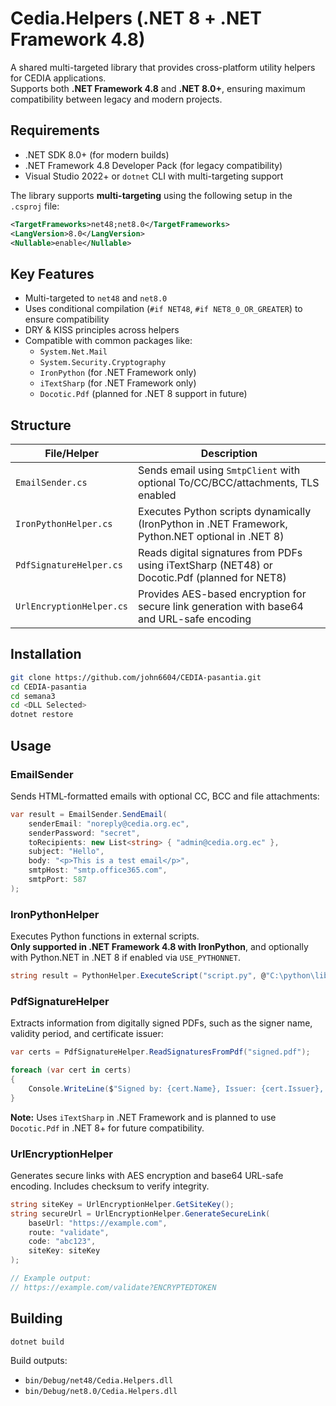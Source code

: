 # Cedia.Helpers (.NET 8 + .NET Framework 4.8)

A shared multi-targeted library that provides cross-platform utility helpers for CEDIA applications.  
Supports both **.NET Framework 4.8** and **.NET 8.0+**, ensuring maximum compatibility between legacy and modern projects.

## Requirements

* .NET SDK 8.0+ (for modern builds)
* .NET Framework 4.8 Developer Pack (for legacy compatibility)
* Visual Studio 2022+ or `dotnet` CLI with multi-targeting support

The library supports **multi-targeting** using the following setup in the `.csproj` file:

```xml
<TargetFrameworks>net48;net8.0</TargetFrameworks>
<LangVersion>8.0</LangVersion>
<Nullable>enable</Nullable>
```

## Key Features

* Multi-targeted to `net48` and `net8.0`
* Uses conditional compilation (`#if NET48`, `#if NET8_0_OR_GREATER`) to ensure compatibility
* DRY & KISS principles across helpers
* Compatible with common packages like:
  * `System.Net.Mail`
  * `System.Security.Cryptography`
  * `IronPython` (for .NET Framework only)
  * `iTextSharp` (for .NET Framework only)
  * `Docotic.Pdf` (planned for .NET 8 support in future)

## Structure

| File/Helper | Description |
|-------------|-------------|
| `EmailSender.cs` | Sends email using `SmtpClient` with optional To/CC/BCC/attachments, TLS enabled |
| `IronPythonHelper.cs` | Executes Python scripts dynamically (IronPython in .NET Framework, Python.NET optional in .NET 8) |
| `PdfSignatureHelper.cs` | Reads digital signatures from PDFs using iTextSharp (NET48) or Docotic.Pdf (planned for NET8) |
| `UrlEncryptionHelper.cs` | Provides AES-based encryption for secure link generation with base64 and URL-safe encoding |

## Installation

```bash
git clone https://github.com/john6604/CEDIA-pasantia.git
cd CEDIA-pasantia
cd semana3
cd <DLL Selected>
dotnet restore
```

## Usage

### EmailSender

Sends HTML-formatted emails with optional CC, BCC and file attachments:

```csharp
var result = EmailSender.SendEmail(
    senderEmail: "noreply@cedia.org.ec",
    senderPassword: "secret",
    toRecipients: new List<string> { "admin@cedia.org.ec" },
    subject: "Hello",
    body: "<p>This is a test email</p>",
    smtpHost: "smtp.office365.com",
    smtpPort: 587
);
```

### IronPythonHelper

Executes Python functions in external scripts.  
**Only supported in .NET Framework 4.8 with IronPython**, and optionally with Python.NET in .NET 8 if enabled via `USE_PYTHONNET`.

```csharp
string result = PythonHelper.ExecuteScript("script.py", @"C:\python\libs", "my_function()");
```

### PdfSignatureHelper

Extracts information from digitally signed PDFs, such as the signer name, validity period, and certificate issuer:

```csharp
var certs = PdfSignatureHelper.ReadSignaturesFromPdf("signed.pdf");

foreach (var cert in certs)
{
    Console.WriteLine($"Signed by: {cert.Name}, Issuer: {cert.Issuer}, Valid: {cert.ValidFrom} - {cert.ValidTo}");
}
```

**Note:** Uses `iTextSharp` in .NET Framework and is planned to use `Docotic.Pdf` in .NET 8+ for future compatibility.

### UrlEncryptionHelper

Generates secure links with AES encryption and base64 URL-safe encoding. Includes checksum to verify integrity.

```csharp
string siteKey = UrlEncryptionHelper.GetSiteKey();
string secureUrl = UrlEncryptionHelper.GenerateSecureLink(
    baseUrl: "https://example.com",
    route: "validate",
    code: "abc123",
    siteKey: siteKey
);

// Example output:
// https://example.com/validate?ENCRYPTEDTOKEN
```

## Building

```bash
dotnet build
```

Build outputs:

- `bin/Debug/net48/Cedia.Helpers.dll`
- `bin/Debug/net8.0/Cedia.Helpers.dll`

